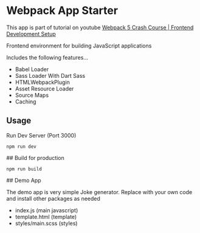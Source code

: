 # Webpack App Starter

This app is part of tutorial on youtube [Webpack 5 Crash Course | Frontend Development Setup
](https://www.youtube.com/watch?v=IZGNcSuwBZs)

Frontend environment for building JavaScript applications

Includes the following features...

- Babel Loader
- Sass Loader With Dart Sass
- HTMLWebpackPlugin
- Asset Resource Loader
- Source Maps
- Caching

## Usage

Run Dev Server (Port 3000)

```
npm run dev
```


## Build for production

```
npm run build
```


## Demo App

The demo app is very simple Joke generator. Replace with your own code and install other packages as needed

- index.js (main javascript)
- template.html (template)
- styles/main.scss (styles)

